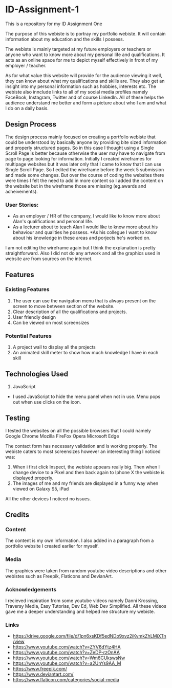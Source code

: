 # ID-Assignment-1
This is a repository for my ID Assignment One

The purpose of this webiste is to portray my portfolio webiste. It will contain information about my education and the skills I possess.

The webiste is mainly targeted at my future employers or teachers or anyone who want to know more about my 
personal life and qualifications. It acts as an online space for me to depict myself effectively in front 
of my employer / teacher.

As for what value this website will provide for the audience viewing it well, they can know about what my qualifications and skills are. They also get an insight into my personal information such as hobbies, interests etc. The webiste also innclude links to all of my social media profiles namely FaceBook, Instagram, Twitter and of course LinkedIn. All of these helps the audience understand me better and form a picture about who I am and what I do on a daily basis.

## Design Process

The design process mainly focused on creating a portfolio webiste that could be understood by basically anyone by providing bite sized information and properly structured pages. So in this case I thought using a 
Single Scroll Page is better because otherwise the user may have to navigate from page to page looking for information. 
Initially I created wireframes for multipage websites but it was later only that I came to know that I can use Single Scroll Page. So I edited the wireframe before the week 5 submission and made some changes. But over the course of coding the websites there were times I felt the need to add in more content so I added the content on the website but in the wireframe those are missing (eg.awards and acheivements).

### User Stories:

* As an employer / HR of the company, I would like to know more about Alan's qualifications and personal life.
* As a lecturer about to teach Alan I would like to know more about his behaviour and qualities he possess.
*As his collegue I want to know about his knowledge in these areas and porjects he's worked on.

I am not editing the wireframe again but I think the explanation is pretty straightforward. Also I did not do any artwork and all the graphics used in website are from sources on the internet.

## Features

### Existing Features
1. The user can use the navigation menu that is always present on the screen to move between section of the website.
2. Clear description of all the qualifications and projects.
3. User friendly design
4. Can be viewed on most screensizes

### Potential Features
1. A project wall to display all the projects
2. An animated skill meter to show how much knowledge I have in each skill

## Technologies Used

1.  JavaScript 
* I used JavaScript to hide the menu panel when not in use. Menu pops out when use clicks on the icon.

## Testing

I tested the websites on all the possible browsers that I could namely
Google Chrome
Mozilla FireFox
Opera
Microsoft Edge

The contact form has necessary validation and is working properly. The webiste caters to most screensizes however an interesting thing I noticed was:

1. When i first click Inspect, the webiste appears really big. Then when I change device to a Pixel and then back again to Iphone X the webiste is displayed properly.
2. The images of me and my friends are displayed in a funny way when viewed on Galaxy S5, iPad

All the other devices I noticed no issues.

## Credits

### Content

The content is my own information. I also added in a paragraph from a portfolio website I created earlier for myself.

### Media

The graphics were taken from random youtube video descriptions and other webistes such as Freepik, Flaticons and DevianArt.

### Acknowledgements

I recieved inspiration from some youtube videos namely Danni Krossing, Traversy Media, Easy Tutorias, Dev Ed, Web Dev Simplified. All these videos gave me a deeper understanding and helped me structure my webiste.

### Links

* https://drive.google.com/file/d/1pn6xsKDf5edNDo9xvz2iKvmkZhLMiXTn/view
* https://www.youtube.com/watch?v=ZYV6dYtz4HA
* https://www.youtube.com/watch?v=ZeDP-rzOnAA
* https://www.youtube.com/watch?v=Wm6CUkswsNw
* https://www.youtube.com/watch?v=a2UnYs9AA_M
* https://www.freepik.com/
* https://www.deviantart.com/
* https://www.flaticon.com/categories/social-media
